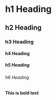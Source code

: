 # h1 Heading
## h2 Heading
### h3 Heading
#### h4 Heading
##### h5 Heading
###### h6 Heading

**This is bold text**
